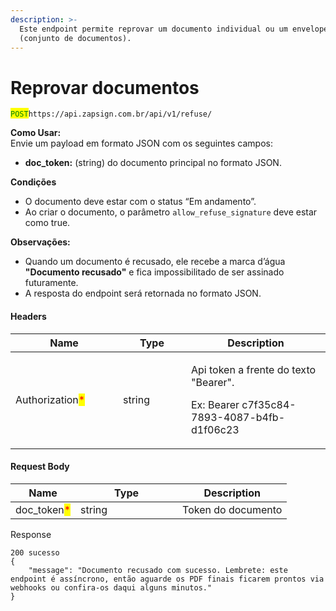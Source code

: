 ```yaml
---
description: >-
  Este endpoint permite reprovar um documento individual ou um envelope
  (conjunto de documentos).
---
```


# Reprovar documentos

<mark style="color:green;">`POST`</mark>`https://api.zapsign.com.br/api/v1/refuse/`

**Como Usar:**\
Envie um payload em formato JSON com os seguintes campos:

* **doc\_token:** (string) do documento principal no formato JSON.

**Condições**

* O documento deve estar com o status “Em andamento”.
* Ao criar o documento, o parâmetro `allow_refuse_signature` deve estar como true.

**Observações:**

* Quando um documento é recusado, ele recebe a marca d’água **"Documento recusado"** e fica impossibilitado de ser assinado futuramente.
* A resposta do endpoint será retornada no formato JSON.



#### Headers

<table><thead><tr><th width="156">Name</th><th width="93">Type</th><th>Description</th></tr></thead><tbody><tr><td>Authorization<mark style="color:red;">*</mark></td><td>string</td><td><p>Api token a frente do texto "Bearer". </p><p>Ex: Bearer c7f35c84-7893-4087-b4fb-d1f06c23</p></td></tr></tbody></table>

#### Request Body

<table><thead><tr><th>Name</th><th width="147">Type</th><th>Description</th></tr></thead><tbody><tr><td>doc_token<mark style="color:red;">*</mark></td><td>string</td><td>Token do documento</td></tr></tbody></table>

Response

```
200 sucesso
{
    "message": "Documento recusado com sucesso. Lembrete: este endpoint é assíncrono, então aguarde os PDF finais ficarem prontos via webhooks ou confira-os daqui alguns minutos."
}
```


